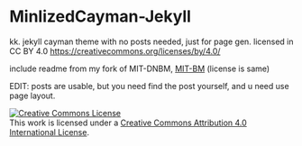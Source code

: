 ---
---

# MinlizedCayman-Jekyll
kk. jekyll cayman theme with no posts needed, just for page gen. licensed in CC BY 4.0 https://creativecommons.org/licenses/by/4.0/

include readme from my fork of MIT-DNBM, [MIT-BM](https://github.com/Dobby233Liu/MIT-BOTHER-ME) (license is same)

EDIT: posts are usable, but you need find the post yourself, and u need use page layout.

<a rel="license" href="http://creativecommons.org/licenses/by/4.0/"><img alt="Creative Commons License" style="border-width:0" src="https://i.creativecommons.org/l/by/4.0/88x31.png" /></a><br />This work is licensed under a <a rel="license" href="http://creativecommons.org/licenses/by/4.0/">Creative Commons Attribution 4.0 International License</a>.